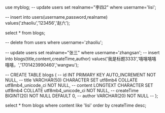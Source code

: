 use myblog;
-- update users set realname="李四2" where username='lisi';

-- insert into users(username,password,realname) values('zhaoliu','123456','赵六');

select * from blogs; 

-- delete from users where username='zhaoliu';

-- update users set realname="张三" where username='zhangsan'; 
 -- insert into blogs(title,content,createTime,author) values('我是标题3333','嘻嘻嘻嘻嘻嘻，','1701423990460','wangwu');

-- CREATE TABLE blogs (
--   id INT PRIMARY KEY AUTO_INCREMENT NOT NULL,
--   title VARCHAR(50) CHARACTER SET utf8mb4 COLLATE utf8mb4_unicode_ci NOT NULL,
--   content LONGTEXT CHARACTER SET utf8mb4 COLLATE utf8mb4_unicode_ci NOT NULL,
--   createTime BIGINT(20) NOT NULL DEFAULT 0,
--   author VARCHAR(20) NOT NULL
-- );

select * from blogs where content like 'lisi' order by createTime desc;
